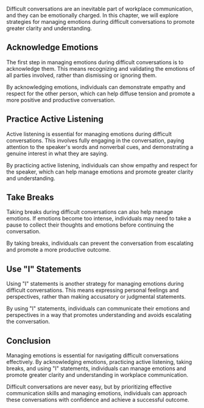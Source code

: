 
Difficult conversations are an inevitable part of workplace communication, and they can be emotionally charged. In this chapter, we will explore strategies for managing emotions during difficult conversations to promote greater clarity and understanding.

Acknowledge Emotions
--------------------

The first step in managing emotions during difficult conversations is to acknowledge them. This means recognizing and validating the emotions of all parties involved, rather than dismissing or ignoring them.

By acknowledging emotions, individuals can demonstrate empathy and respect for the other person, which can help diffuse tension and promote a more positive and productive conversation.

Practice Active Listening
-------------------------

Active listening is essential for managing emotions during difficult conversations. This involves fully engaging in the conversation, paying attention to the speaker's words and nonverbal cues, and demonstrating a genuine interest in what they are saying.

By practicing active listening, individuals can show empathy and respect for the speaker, which can help manage emotions and promote greater clarity and understanding.

Take Breaks
-----------

Taking breaks during difficult conversations can also help manage emotions. If emotions become too intense, individuals may need to take a pause to collect their thoughts and emotions before continuing the conversation.

By taking breaks, individuals can prevent the conversation from escalating and promote a more productive outcome.

Use "I" Statements
------------------

Using "I" statements is another strategy for managing emotions during difficult conversations. This means expressing personal feelings and perspectives, rather than making accusatory or judgmental statements.

By using "I" statements, individuals can communicate their emotions and perspectives in a way that promotes understanding and avoids escalating the conversation.

Conclusion
----------

Managing emotions is essential for navigating difficult conversations effectively. By acknowledging emotions, practicing active listening, taking breaks, and using "I" statements, individuals can manage emotions and promote greater clarity and understanding in workplace communication.

Difficult conversations are never easy, but by prioritizing effective communication skills and managing emotions, individuals can approach these conversations with confidence and achieve a successful outcome.
